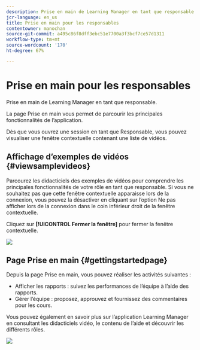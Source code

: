```yaml
---
description: Prise en main de Learning Manager en tant que responsable.
jcr-language: en_us
title: Prise en main pour les responsables
contentowner: manochan
source-git-commit: a495c86f8dff3ebc51e7700a3f3bcf7ce57d1311
workflow-type: tm+mt
source-wordcount: '170'
ht-degree: 67%

---
```



# Prise en main pour les responsables

Prise en main de Learning Manager en tant que responsable.

La page Prise en main vous permet de parcourir les principales fonctionnalités de l’application.

Dès que vous ouvrez une session en tant que Responsable, vous pouvez visualiser une fenêtre contextuelle contenant une liste de vidéos.

## Affichage d’exemples de vidéos {#viewsamplevideos}

Parcourez les didacticiels des exemples de vidéos pour comprendre les principales fonctionnalités de votre rôle en tant que responsable. Si vous ne souhaitez pas que cette fenêtre contextuelle apparaisse lors de la connexion, vous pouvez la désactiver en cliquant sur l’option Ne pas afficher lors de la connexion dans le coin inférieur droit de la fenêtre contextuelle.

Cliquez sur **[!UICONTROL Fermer la fenêtre]** pour fermer la fenêtre contextuelle.

![](assets/welcome-videos.png)

## Page Prise en main {#gettingstartedpage}

Depuis la page Prise en main, vous pouvez réaliser les activités suivantes :

* Afficher les rapports : suivez les performances de l’équipe à l’aide des rapports.
* Gérer l’équipe : proposez, approuvez et fournissez des commentaires pour les cours.

Vous pouvez également en savoir plus sur l’application Learning Manager en consultant les didacticiels vidéo, le contenu de l’aide et découvrir les différents rôles.

![](assets/manager-experienceprime.png)

